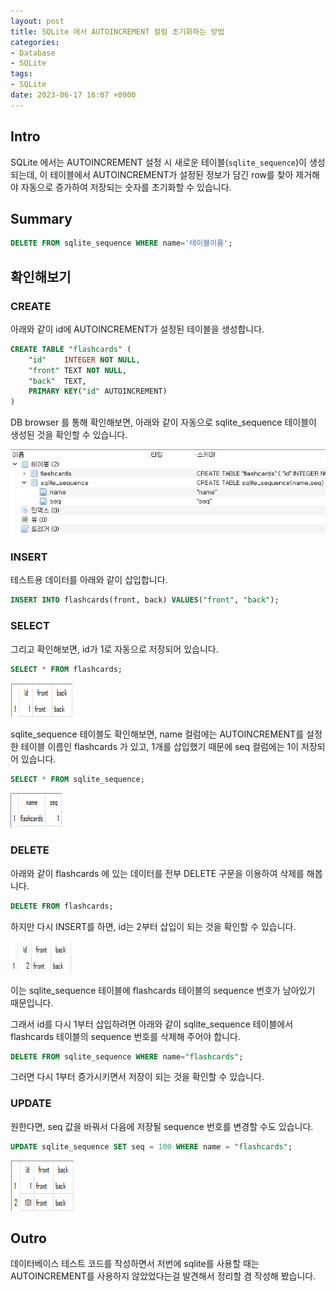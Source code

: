 ```yaml
---
layout: post
title: SQLite 에서 AUTOINCREMENT 컬럼 초기화하는 방법
categories:
- Database
- SQLite
tags:
- SQLite
date: 2023-06-17 16:07 +0900
---
```

## Intro

SQLite 에서는 AUTOINCREMENT 설정 시 새로운 테이블(`sqlite_sequence`)이 생성되는데, 이 테이블에서 AUTOINCREMENT가 설정된 정보가 담긴 row를 찾아 제거해야 자동으로 증가하여 저장되는 숫자를 초기화할 수 있습니다.

## Summary

```sql
DELETE FROM sqlite_sequence WHERE name='테이블이름';
```

## 확인해보기

### CREATE

아래와 같이 id에 AUTOINCREMENT가 설정된 테이블을 생성합니다.

```sql
CREATE TABLE "flashcards" (
	"id"	INTEGER NOT NULL,
	"front"	TEXT NOT NULL,
	"back"	TEXT,
	PRIMARY KEY("id" AUTOINCREMENT)
)
```

DB browser 를 통해 확인해보면, 아래와 같이 자동으로 sqlite_sequence 테이블이 생성된 것을 확인할 수 있습니다.

![DB browser의 테이블 목록 화면](/assets/img/2023-06-17-how-to-reset-AUTOINCREMENT-column-in-SQLite/01.sqlite_sequence-in-db-browser.png)

### INSERT

테스트용 데이터를 아래와 같이 삽입합니다.

```sql
INSERT INTO flashcards(front, back) VALUES("front", "back");
```

### SELECT

그리고 확인해보면, id가 1로 자동으로 저장되어 있습니다.

```sql
SELECT * FROM flashcards;
```

![DB browser에서 flashcards 테이블을 전체 조회한 결과](/assets/img/2023-06-17-how-to-reset-AUTOINCREMENT-column-in-SQLite/02.select-from-flashcards.png)

sqlite_sequence 테이블도 확인해보면, name 컬럼에는 AUTOINCREMENT를 설정한 테이블 이름인 flashcards 가 있고, 1개를 삽입했기 때문에 seq 컬럼에는 1이 저장되어 있습니다.

```sql
SELECT * FROM sqlite_sequence;
```

![DB browser에서 sqlite_sequence 테이블을 전체 조회한 결과](/assets/img/2023-06-17-how-to-reset-AUTOINCREMENT-column-in-SQLite/03.select-sqlite_sequence.png)

### DELETE

아래와 같이 flashcards 에 있는 데이터를 전부 DELETE 구문을 이용하여 삭제를 해봅니다.

```sql
DELETE FROM flashcards;
```

하지만 다시 INSERT를 하면, id는 2부터 삽입이 되는 것을 확인할 수 있습니다.

![DB browser에서 flashcards 테이블 데이터를 전부 지우고 삽입한 후 전체 조회 한 결과](/assets/img/2023-06-17-how-to-reset-AUTOINCREMENT-column-in-SQLite/04.select-from-flashcards-after-delete-from-flashcards.png)

이는 sqlite_sequence 테이블에 flashcards 테이블의 sequence 번호가 남아있기 때문입니다.

그래서 id를 다시 1부터 삽입하려면 아래와 같이 sqlite_sequence 테이블에서 flashcards 테이블의 sequence 번호를 삭제해 주어야 합니다.

```sql
DELETE FROM sqlite_sequence WHERE name="flashcards";
```

그러면 다시 1부터 증가시키면서 저장이 되는 것을 확인할 수 있습니다.

### UPDATE

원한다면, seq 값을 바꿔서 다음에 저장될 sequence 번호를 변경할 수도 있습니다.

```sql
UPDATE sqlite_sequence SET seq = 100 WHERE name = "flashcards";
```

![DB browser에서 sqlite_sequence 번호를 변경하고 데이터를 삽입한 후 전체 조회 한 결과](/assets/img/2023-06-17-how-to-reset-AUTOINCREMENT-column-in-SQLite/05.update.png)

## Outro

데이터베이스 테스트 코드를 작성하면서 저번에 sqlite를 사용할 때는 AUTOINCREMENT를 사용하지 않았었다는걸 발견해서 정리할 겸 작성해 봤습니다.
